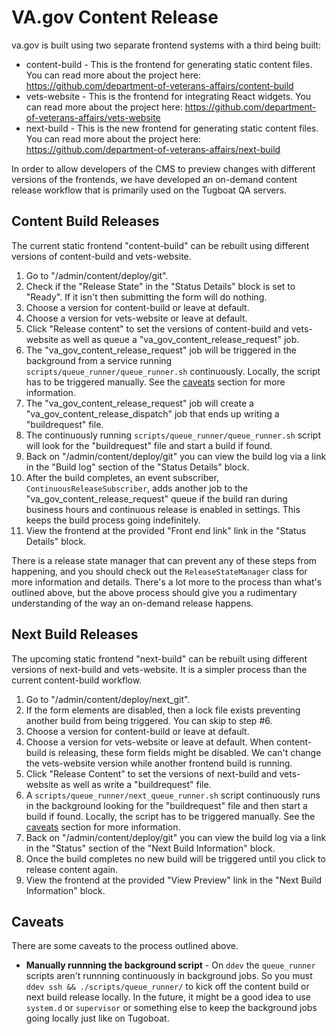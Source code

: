 # VA.gov Content Release

va.gov is built using two separate frontend systems with a third being built:

- content-build - This is the frontend for generating static content files. You can read more about the project here:
  https://github.com/department-of-veterans-affairs/content-build
- vets-website - This is the frontend for integrating React widgets. You can read more about the project here:
  https://github.com/department-of-veterans-affairs/vets-website
- next-build - This is the new frontend for generating static content files. You can read more about the project here:
  https://github.com/department-of-veterans-affairs/next-build

In order to allow developers of the CMS to preview changes with different versions of the frontends, we have
developed an on-demand content release workflow that is primarily used on the Tugboat QA servers.

## Content Build Releases

The current static frontend "content-build" can be rebuilt using different versions of content-build and
vets-website.

1. Go to "/admin/content/deploy/git".
2. Check if the "Release State" in the "Status Details" block is set to "Ready". If it isn't then submitting the
   form will do nothing.
2. Choose a version for content-build or leave at default.
3. Choose a version for vets-website or leave at default.
4. Click "Release content" to set the versions of content-build and vets-website as well as queue a
   "va_gov_content_release_request" job.
5. The "va_gov_content_release_request" job will be triggered in the background from a service running
   `scripts/queue_runner/queue_runner.sh` continuously. Locally, the script has to be triggered manually. See the
   [caveats](#caveats) section for more information.
6. The "va_gov_content_release_request" job will create a "va_gov_content_release_dispatch" job that ends up writing
   a "buildrequest" file.
7. The continuously running `scripts/queue_runner/queue_runner.sh` script will look for the "buildrequest" file and
   start a build if found.
8. Back on "/admin/content/deploy/git" you can view the build log via a link in the "Build log" section of the
   "Status Details" block.
9. After the build completes, an event subscriber, `ContinuousReleaseSubscriber`, adds another job to the
   "va_gov_content_release_request" queue if the build ran during business hours and continuous release is enabled in
   settings. This keeps the build process going indefinitely.
10. View the frontend at the provided "Front end link" link in the "Status Details" block.

There is a release state manager that can prevent any of these steps from happening, and you should check out the
`ReleaseStateManager` class for more information and details. There's a lot more to the process than what's outlined
above, but the above process should give you a rudimentary understanding of the way an on-demand release happens.

## Next Build Releases

The upcoming static frontend "next-build" can be rebuilt using different versions of next-build and vets-website. It
is a simpler process than the current content-build workflow.

1. Go to "/admin/content/deploy/next_git".
2. If the form elements are disabled, then a lock file exists preventing another build from being triggered. You
   can skip to step #6.
2. Choose a version for content-build or leave at default.
3. Choose a version for vets-website or leave at default. When content-build is releasing, these form fields might
   be disabled. We can't change the vets-website version while another frontend build is running.
4. Click "Release Content" to set the versions of next-build and vets-website as well as write a "buildrequest" file.
5. A `scripts/queue_runner/next_queue_runner.sh` script continuously runs in the background looking for the
   "buildrequest" file and then start a build if found. Locally, the script has to be triggered manually. See the
   [caveats](#caveats) section for more information.
6. Back on "/admin/content/deploy/git" you can view the build log via a link in the "Status" section of the
   "Next Build Information" block.
7. Once the build completes no new build will be triggered until you click to release content again.
8. View the frontend at the provided "View Preview" link in the "Next Build Information" block.

## Caveats

There are some caveats to the process outlined above.

- **Manually runnning the background script** - On `ddev` the `queue_runner` scripts aren't runnning continuously in
  background jobs. So you must `ddev ssh && ./scripts/queue_runner/` to kick off the content build or next build
  release locally. In the future, it might be a good idea to use `system.d` or `supervisor` or something else to
  keep the background jobs going locally just like on Tugoboat.
